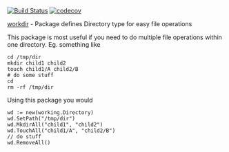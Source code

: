 [![Build Status](https://travis-ci.org/gregoryv/working.svg?branch=master)](https://travis-ci.org/gregoryv/working)
[![codecov](https://codecov.io/gh/gregoryv/working/branch/master/graph/badge.svg)](https://codecov.io/gh/gregoryv/working)


[workdir](https://godoc.org/github.com/gregoryv/working) - Package defines Directory type for easy file operations

This package is most useful if you need to do multiple file operations
within one directory. Eg. something like

    cd /tmp/dir
	mkdir child1 child2
	touch child1/A child2/B
	# do some stuff
	cd
	rm -rf /tmp/dir

Using this package you would

    wd := new(working.Directory)
	wd.SetPath("/tmp/dir")
	wd.MkdirAll("child1", "child2")
	wd.TouchAll("child1/A", "child2/B")
	// do stuff
	wd.RemoveAll()
